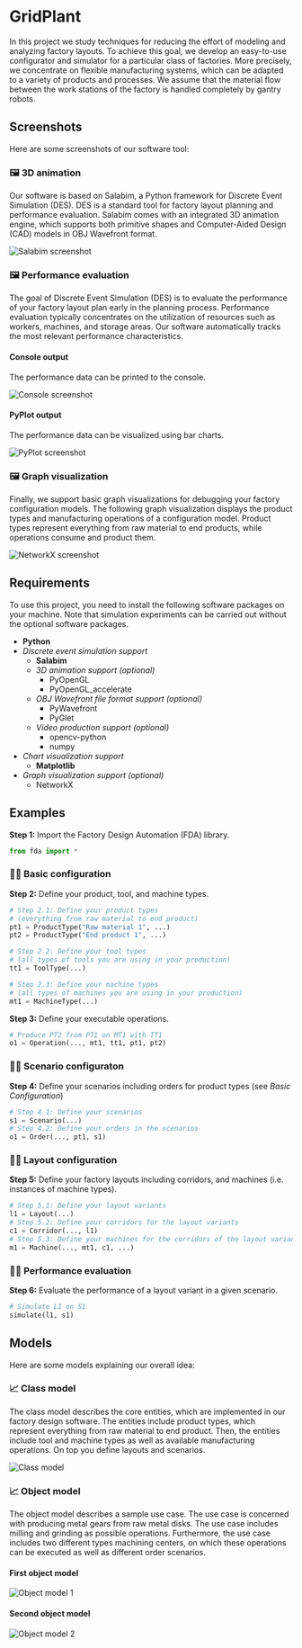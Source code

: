 # GridPlant

In this project we study techniques for reducing the effort of modeling and analyzing factory layouts.
To achieve this goal, we develop an easy-to-use configurator and simulator for a particular class of factories.
More precisely, we concentrate on flexible manufacturing systems, which can be adapted to a variety of products and processes.
We assume that the material flow between the work stations of the factory is handled completely by gantry robots.

## Screenshots

Here are some screenshots of our software tool:

### 🖼️ 3D animation

Our software is based on Salabim, a Python framework for Discrete Event Simulation (DES).
DES is a standard tool for factory layout planning and performance evaluation.
Salabim comes with an integrated 3D animation engine, which supports both primitive shapes and Computer-Aided Design (CAD) models in OBJ Wavefront format.

![Salabim screenshot](./screenshots/salabim.png)

### 🖼️ Performance evaluation

The goal of Discrete Event Simulation (DES) is to evaluate the performance of your factory layout plan early in the planning process.
Performance evaluation typically concentrates on the utilization of resources such as workers, machines, and storage areas.
Our software automatically tracks the most relevant performance characteristics.

#### Console output

The performance data can be printed to the console.

![Console screenshot](./screenshots/console.png)

#### PyPlot output

The performance data can be visualized using bar charts.

![PyPlot screenshot](./screenshots/pyplot.png)

### 🖼️ Graph visualization

Finally, we support basic graph visualizations for debugging your factory configuration models.
The following graph visualization displays the product types and manufacturing operations of a configuration model.
Product types represent everything from raw material to end products, while operations consume and product them.

![NetworkX screenshot](./screenshots/networkx.png)

## Requirements

To use this project, you need to install the following software packages on your machine.
Note that simulation experiments can be carried out without the optional software packages.

* **Python**
* *Discrete event simulation support*
  * **Salabim**
  * *3D animation support (optional)*
    * PyOpenGL
    * PyOpenGL_accelerate
  * *OBJ Wavefront file format support (optional)*
    * PyWavefront
    * PyGlet
  * *Video production support (optional)*
    * opencv-python
    * numpy
* *Chart visualization support*
  * **Matplotlib**
* *Graph visualization support (optional)*
  * NetworkX

## Examples

**Step 1:** Import the Factory Design Automation (FDA) library.

```python
from fda import *
```

### 👨‍💻 Basic configuration

**Step 2:** Define your product, tool, and machine types.

```python
# Step 2.1: Define your product types
# (everything from raw material to end product)
pt1 = ProductType("Raw material 1", ...)
pt2 = ProductType("End product 1", ...)

# Step 2.2: Define your tool types
# (all types of tools you are using in your production)
tt1 = ToolType(...)

# Step 2.3: Define your machine types
# (all types of machines you are using in your production)
mt1 = MachineType(...)
```

**Step 3:** Define your executable operations.

```python
# Produce PT2 from PT1 on MT1 with TT1
o1 = Operation(..., mt1, tt1, pt1, pt2)
```

### 👨‍💻 Scenario configuraton

**Step 4:** Define your scenarios including orders for product types (see *Basic Configuration*)

```python
# Step 4.1: Define your scenarios
s1 = Scenario(...)
# Step 4.2: Define your orders in the scenarios
o1 = Order(..., pt1, s1)
```

### 👨‍💻 Layout configuration

**Step 5:** Define your factory layouts including corridors, and machines (i.e. instances of machine types).

```python
# Step 5.1: Define your layout variants
l1 = Layout(...)
# Step 5.2: Define your corridors for the layout variants
c1 = Corridor(..., l1)
# Step 5.3: Define your machines for the corridors of the layout variants
m1 = Machine(..., mt1, c1, ...)
```

### 👨‍💻 Performance evaluation

**Step 6:** Evaluate the performance of a layout variant in a given scenario.

```python
# Simulate L1 on S1
simulate(l1, s1)
```

## Models

Here are some models explaining our overall idea:

### 📈 Class model

The class model describes the core entities, which are implemented in our factory design software.
The entities include product types, which represent everything from raw material to end product.
Then, the entities include tool and machine types as well as available manufacturing operations.
On top you define layouts and scenarios.

![Class model](./models/class-model.png)

### 📈 Object model

The object model describes a sample use case.
The use case is concerned with producing metal gears from raw metal disks.
The use case includes milling and grinding as possible operations.
Furthermore, the use case includes two different types machining centers, on which these operations can be executed as well as different order scenarios.

#### First object model

![Object model 1](./models/object-model-1.png)

#### Second object model

![Object model 2](./models/object-model-2.png)
